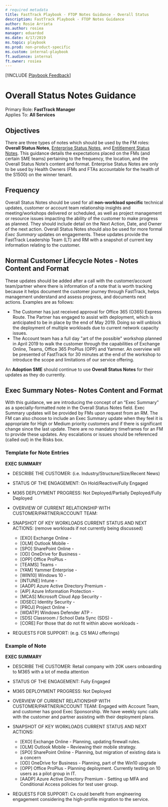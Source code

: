 ```yaml
---  
# required metadata  
title: FastTrack Playbook - FTOP Notes Guidance - Overall Status
description: FastTrack Playbook - FTOP Notes Guidance 
author: Rosie Arrieta  
ms.author: rosiea  
manager: eduardod  
ms.date: 4/17/2019  
ms.topic: playbook  
ms.prod: non-product-specific
ms.custom: internal-playbook  
ft.audience: internal  
ft.owner: rosiea
---  
```

[!INCLUDE [Playbook Feedback](./includes/questions-feedback.md)] 

# Overall Status Notes Guidance


Primary Role: **FastTrack Manager**  
Applies To: **All Services**

## Objectives
There are three types of notes which should be used by the FM roles: **Overall Status Notes**, [Enterprise Status Notes](guidance-enterprise-status-notes.md), and [Entitlement Status Notes](status-guidance-entitlement-status-notes.md). This guidance details the expectations placed on the FMs (and certain SME teams) pertaining to the frequency, the location, and the Overall Status Note’s content and format.
Enterprise Status Notes are only to be used by Health Owners (FMs and FTAs accountable for the health of the S1500) on the winner tenant.


## Frequency
Overall Status Notes should be used for all **non-workload specific** technical updates, customer or account team relationship insights and meeting/workshops delivered or scheduled, as well as project management or resource issues impacting the ability of the customer to make progress as planned. They should include detail on the Next Action, Date, and Owner of the next action. Overall Status Notes should also be used for more formal *Exec Summary* updates on engagements. These updates provide the FastTrack Leadership Team (LT) and RM with a snapshot of current key information relating to the customer. 

## Normal Customer Lifecycle Notes - Notes Content and Format
These updates should be added after a call with the customer/account team/partner where there is information of a note that is worth tracking because it helps document the customer journey through FastTrack, helps management understand and assess progress, and documents next actions. Examples are as follows:
 -  The Customer has just received approval for Office 365 (O365) Express Route. The Partner has engaged to assist with deployment, which is anticipated to be in place by the end of May 2019. Doing so will unblock the deployment of multiple workloads due to current network capacity issues. 
 -  The Account team has a full day "art of the possible" workshop planned in April 2019 to walk the customer through the capabilities of Exchange Online, Teams, Office 365 ProPlus (OPP) and Yammer. An  overview will be presented of FastTrack for 30 minutes at the end of the workshop to introduce the scope and limitations of our service offering. 

An **Adoption SME** should continue to use **Overall Status Notes** for their updates as they do currently. 

## Exec Summary Notes- Notes Content and Format
With this guidance, we are introducing the concept of an “Exec Summary” as a specially-formatted note in the Overall Status Notes field. Exec Summary updates will be provided by FMs upon request from an RM. The FM can also choose to include an Exec Summary update when they feel it is appropriate for High or Medium priority customers and if there is significant change since the last update. There are no mandatory timeframes for an FM to provide these updates. Any escalations or issues should be referenced (called out) in the Risks box.

### Template for Note Entries
**EXEC SUMMARY**
- DESCRIBE THE CUSTOMER: (i.e. Industry/Structure/Size/Recent News)
- STATUS OF THE ENGAGEMENT: On Hold/Reactive/Fully Engaged 
- M365 DEPLOYMENT PROGRESS: Not Deployed/Partially Deployed/Fully Deployed 
- OVERVIEW OF CURRENT RELATIONSHIP WITH CUSTOMER/PARTNER/ACCOUNT TEAM: 
- SNAPSHOT OF KEY WORKLOADS CURRENT STATUS AND NEXT ACTIONS: (remove workloads if not currently being discussed) 

   -  [EXO]  Exchange Online - 
   -  [OLM]  Outlook Mobile - 
   -  [SPO]  SharePoint Online - 
   -  [OD]  OneDrive for Business - 
   -  [OPP]  Office ProPlus - 
   -  [TEAMS]  Teams - 
   -  [YAM]  Yammer Enterprise - 
   -  [WIN10]  Windows 10 - 
   -  [INTUNE]  Intune - 
   -  [AADP]  Azure Active Directory Premium - 
   -  [AIP]  Azure Information Protection - 
   -  [MCAS]  Microsoft Cloud App Security - 
   -  [IDSEC]  Identity Security - 
   -  [PROJ]  	Project Online - 
   -  [WDATP]  Windows Defender ATP - 
   -  [SDS]  Classroom / School Data Sync (SDS) - 
   -  [CORE]  For those that do not fit within above workloads - 

- REQUESTS FOR SUPPORT: (e.g. CS MAU offerings)

### Example of Note

**EXEC SUMMARY**
- DESCRIBE THE CUSTOMER: Retail company with 20K users onboarding to M365 with a lot of media attention
- STATUS OF THE ENGAGEMENT: Fully Engaged 
- M365 DEPLOYMENT PROGRESS: Not Deployed 
- OVERVIEW OF CURRENT RELATIONSHIP WITH CUSTOMER/PARTNER/ACCOUNT TEAM: Engaged with Account Team, and customer has good Exec Sponsorship. We have weekly sync calls with the customer and partner assisting with their deployment plans.
- SNAPSHOT OF KEY WORKLOADS CURRENT STATUS AND NEXT ACTIONS:

   -  [EXO]  Exchange Online - Planning, updating firewall rules.
   -  [OLM]  Outlook Mobile – Reviewing their mobile strategy.
   -  [SPO]  SharePoint Online - Planning, but migration of existing data is a concern
   -  [OD]  OneDrive for Business - Planning, part of the Win10 upgrade
   -  [OPP]  Office ProPlus - Planning deployment. Currently testing on 10 users as a pilot group in IT.
   -  [AADP]  Azure Active Directory Premium - Setting up MFA and Conditional Access policies for test user group.

- REQUESTS FOR SUPPORT: Cx could benefit from engineering engagement considering the high-profile migration to the service.




